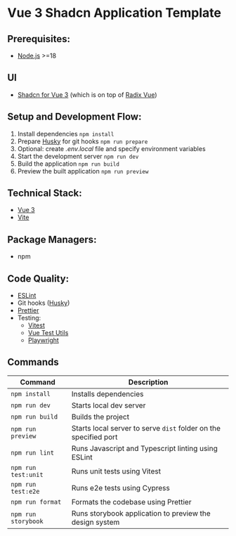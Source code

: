 # Vue 3 Shadcn Application Template

## Prerequisites:

- [Node.js](https://nodejs.org/) >=18

## UI

- [Shadcn for Vue 3](https://www.shadcn-vue.com/) (which is on top of [Radix Vue](https://www.radix-vue.com/))

## Setup and Development Flow:

1. Install dependencies `npm install`
2. Prepare [Husky](https://typicode.github.io/husky/) for git hooks `npm run prepare`
3. Optional: create _.env.local_ file and specify environment variables
4. Start the development server `npm run dev`
5. Build the application `npm run build`
6. Preview the built application `npm run preview`

## Technical Stack:

- [Vue 3](https://vuejs.org/)
- [Vite](https://vitejs.dev/guide/)

## Package Managers:

- npm

## Code Quality:

- [ESLint](https://eslint.org/)
- Git hooks ([Husky](https://typicode.github.io/husky/))
- [Prettier](https://prettier.io/)
- Testing:
  - [Vitest](https://vitest.dev/guide/)
  - [Vue Test Utils](https://test-utils.vuejs.org/)
  - [Playwright](https://playwright.dev/)

## Commands

| Command             | Description                                                      |
| ------------------- | ---------------------------------------------------------------- |
| `npm install`       | Installs dependencies                                            |
| `npm run dev`       | Starts local dev server                                          |
| `npm run build`     | Builds the project                                               |
| `npm run preview`   | Starts local server to serve `dist` folder on the specified port |
| `npm run lint`      | Runs Javascript and Typescript linting using ESLint              |
| `npm run test:unit` | Runs unit tests using Vitest                                     |
| `npm run test:e2e`  | Runs e2e tests using Cypress                                     |
| `npm run format`    | Formats the codebase using Prettier                              |
| `npm run storybook` | Runs storybook application to preview the design system          |
